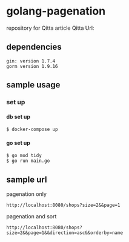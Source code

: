 # golang-pagenation
repository for Qitta article
Qitta Url:

## dependencies
```
gin: version 1.7.4
gorm version 1.9.16
```

## sample usage
### set up
#### db set up
```
$ docker-compose up
```

#### go set up
```
$ go mod tidy
$ go run main.go
```

## sample url
pagenation only
```
http://localhost:8080/shops?size=2&&page=1
```

pagenation and sort
```
http://localhost:8080/shops?size=2&&page=1&&direction=asc&&orderby=name
```

